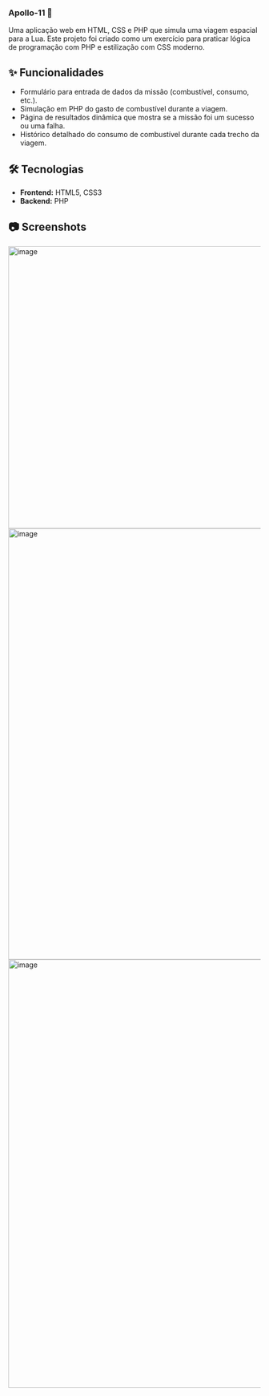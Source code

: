### Apollo-11 🚀
Uma aplicação web em HTML, CSS e PHP que simula uma viagem espacial para a Lua. 
Este projeto foi criado como um exercício para praticar lógica de programação com PHP e estilização com CSS moderno.

## ✨ Funcionalidades
- Formulário para entrada de dados da missão (combustível, consumo, etc.).
- Simulação em PHP do gasto de combustível durante a viagem.
- Página de resultados dinâmica que mostra se a missão foi um sucesso ou uma falha.
- Histórico detalhado do consumo de combustível durante cada trecho da viagem.

## 🛠️ Tecnologias

- **Frontend:** HTML5, CSS3
- **Backend:** PHP

## 📷 Screenshots
<img width="605" height="563" alt="image" src="https://github.com/user-attachments/assets/22d3524e-b59e-4ff6-8cd0-4bc8452c2c85" />
<img width="829" height="860" alt="image" src="https://github.com/user-attachments/assets/856c7d14-2953-4bdd-a166-449602f976c0" />
<img width="903" height="855" alt="image" src="https://github.com/user-attachments/assets/697568cf-b58f-40bf-8d31-1659b3a19950" />



